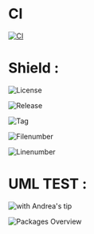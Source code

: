 # CI

[![CI][ci-badge]][ci-badge-url]

[ci-badge]: https://github.com/Khalshim/testuml/actions/workflows/blank.yml/badge.svg
[ci-badge-url]: https://github.com/Khalshim/testuml/actions/workflows/blank.yml

# Shield :



![License](https://img.shields.io/github/license/Khalshim/testuml?style=plastic)

![Release](https://img.shields.io/github/v/release/Khalshim/testuml?style=plastic) 

![Tag](https://img.shields.io/github/v/tag/Khalshim/testuml?style=plastic)

![Filenumber](https://img.shields.io/github/directory-file-count/Khalshim/testuml?style=plastic)

![Linenumber](https://img.shields.io/tokei/lines/github/Khalshim/testuml?style=plastic)

# UML TEST :

![with Andrea's tip](http://www.plantuml.com/plantuml/proxy?cache=no&src=https://raw.githubusercontent.com/Khalshim/testuml/main/docs/diagrams/mytest_uml.uml)


![Packages Overview](http://www.plantuml.com/plantuml/proxy?cache=no&src=https://raw.githubusercontent.com/Pytown-Citizen/pytown_core/main/docs/diagrams/general.uml)



